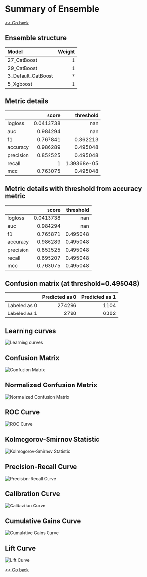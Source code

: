# Summary of Ensemble

[<< Go back](../README.md)


## Ensemble structure
| Model              |   Weight |
|:-------------------|---------:|
| 27_CatBoost        |        1 |
| 29_CatBoost        |        1 |
| 3_Default_CatBoost |        7 |
| 5_Xgboost          |        1 |

## Metric details
|           |     score |     threshold |
|:----------|----------:|--------------:|
| logloss   | 0.0413738 | nan           |
| auc       | 0.984294  | nan           |
| f1        | 0.767841  |   0.362213    |
| accuracy  | 0.986289  |   0.495048    |
| precision | 0.852525  |   0.495048    |
| recall    | 1         |   1.39368e-05 |
| mcc       | 0.763075  |   0.495048    |


## Metric details with threshold from accuracy metric
|           |     score |   threshold |
|:----------|----------:|------------:|
| logloss   | 0.0413738 |  nan        |
| auc       | 0.984294  |  nan        |
| f1        | 0.765871  |    0.495048 |
| accuracy  | 0.986289  |    0.495048 |
| precision | 0.852525  |    0.495048 |
| recall    | 0.695207  |    0.495048 |
| mcc       | 0.763075  |    0.495048 |


## Confusion matrix (at threshold=0.495048)
|              |   Predicted as 0 |   Predicted as 1 |
|:-------------|-----------------:|-----------------:|
| Labeled as 0 |           274296 |             1104 |
| Labeled as 1 |             2798 |             6382 |

## Learning curves
![Learning curves](learning_curves.png)
## Confusion Matrix

![Confusion Matrix](confusion_matrix.png)


## Normalized Confusion Matrix

![Normalized Confusion Matrix](confusion_matrix_normalized.png)


## ROC Curve

![ROC Curve](roc_curve.png)


## Kolmogorov-Smirnov Statistic

![Kolmogorov-Smirnov Statistic](ks_statistic.png)


## Precision-Recall Curve

![Precision-Recall Curve](precision_recall_curve.png)


## Calibration Curve

![Calibration Curve](calibration_curve_curve.png)


## Cumulative Gains Curve

![Cumulative Gains Curve](cumulative_gains_curve.png)


## Lift Curve

![Lift Curve](lift_curve.png)



[<< Go back](../README.md)
